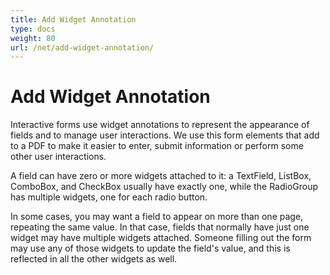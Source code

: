 ```yaml
---
title: Add Widget Annotation
type: docs
weight: 80
url: /net/add-widget-annotation/
---
```

# Add Widget Annotation

Interactive forms  use widget annotations to represent the appearance of fields and to manage user interactions.
We use this form elements that add to a PDF to make it easier to enter, submit information or perform some other user interactions.

A field can have zero or more widgets attached to it: a TextField, ListBox, ComboBox, and CheckBox usually have exactly one, while the RadioGroup has multiple widgets, one for each radio button.

In some cases, you may want a field to appear on more than one page, repeating the same value. In that case, fields that normally have just one widget may have multiple widgets attached. Someone filling out the form may use any of those widgets to update the field's value, and this is reflected in all the other widgets as well.